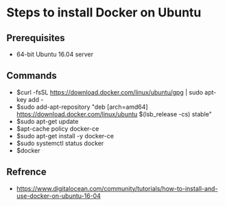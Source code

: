 # Steps to install Docker on Ubuntu

## Prerequisites

* 64-bit Ubuntu 16.04 server

## Commands

* $curl -fsSL https://download.docker.com/linux/ubuntu/gpg | sudo apt-key add -
* $sudo add-apt-repository "deb [arch=amd64] https://download.docker.com/linux/ubuntu $(lsb_release -cs) stable"
* $sudo apt-get update
* $apt-cache policy docker-ce
* $sudo apt-get install -y docker-ce
* $sudo systemctl status docker
* $docker

## Refrence 

* https://www.digitalocean.com/community/tutorials/how-to-install-and-use-docker-on-ubuntu-16-04